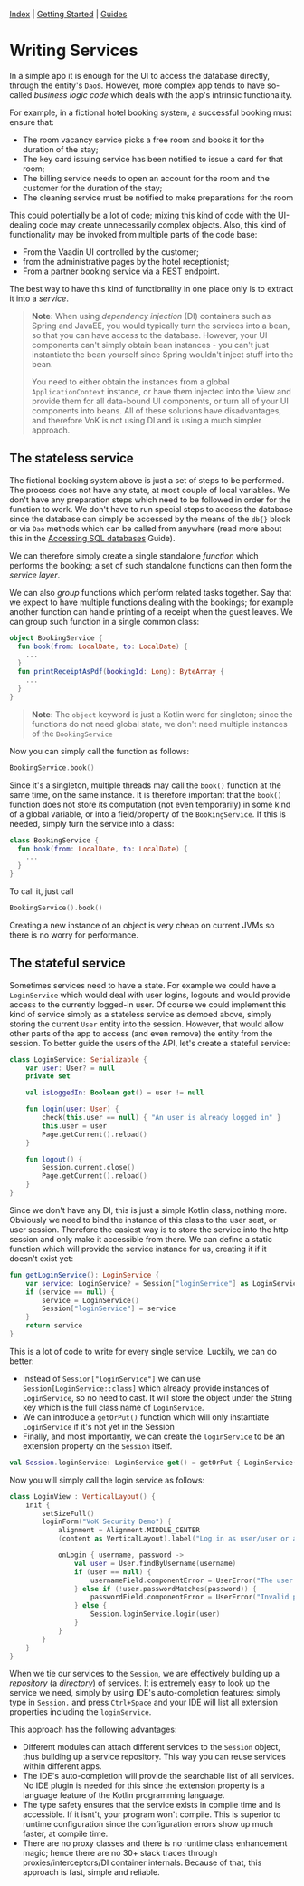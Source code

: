 [Index](index.html) | [Getting Started](gettingstarted.html) | [Guides](vok-guides.html)

# Writing Services

In a simple app it is enough for the UI to access the database directly, through
the entity's `Dao`s. However, more complex app tends to have so-called
*business logic code* which deals with the app's intrinsic functionality.

For example, in a fictional hotel booking system, a successful booking must ensure that:

* The room vacancy service picks a free room and books it for the duration of the stay;
* The key card issuing service has been notified to issue a card for that room;
* The billing service needs to open an account for the room and the customer for
  the duration of the stay;
* The cleaning service must be notified to make preparations for the room

This could potentially be a lot of code; mixing this kind of code with the UI-dealing code
may create unnecessarily complex objects. Also, this kind of functionality may be invoked
from multiple parts of the code base:

* From the Vaadin UI controlled by the customer;
* from the administrative pages by the hotel receptionist;
* From a partner booking service via a REST endpoint.

The best way to have this kind of functionality in one place only is to extract it into a *service*.

> **Note:** When using *dependency injection* (DI) containers such as Spring and JavaEE, you would typically turn the
services into a bean, so that you can have access to the database. However, your UI components can't simply obtain bean
instances - you can't just instantiate the bean yourself since Spring wouldn't inject stuff into the bean.
>
> You need to either obtain the instances from a global `ApplicationContext` instance, or have them injected into the View
and provide them for all data-bound UI components, or turn all of your UI components into beans. All of these solutions have
disadvantages, and therefore VoK is not using DI and is using a much simpler approach.

## The stateless service

The fictional booking system above is just a set of steps to be performed. The process does not have any state, at most couple of
local variables. We don't have any preparation steps which need to be followed in order
for the function to work. We don't have to run special steps to access the database since the database
can simply be accessed by the means of the `db{}` block or via `Dao` methods which
can be called from anywhere (read more about this in the [Accessing SQL databases](databases.md) Guide).

We can therefore simply create a single standalone *function* which performs the booking; a set of such standalone functions
can then form the *service layer*.

We can also *group* functions which perform related tasks together. Say that we expect to have
multiple functions dealing with the bookings; for example another function can handle printing of a receipt when the guest leaves.
We can group such function in a single common class:

```kotlin
object BookingService {
  fun book(from: LocalDate, to: LocalDate) {
    ...
  }
  fun printReceiptAsPdf(bookingId: Long): ByteArray {
    ...
  }
}
```

> **Note:** The `object` keyword is just a Kotlin word for singleton; since the functions do not need global state, we don't need multiple
instances of the `BookingService`

Now you can simply call the function as follows:

```kotlin
BookingService.book()
```

Since it's a singleton, multiple threads may call the `book()` function
at the same time, on the same instance. It is therefore important that the `book()` function does not store its computation (not even temporarily) in
some kind of a global variable, or into a field/property of the `BookingService`. If this is needed,
simply turn the service into a class:

```kotlin
class BookingService {
  fun book(from: LocalDate, to: LocalDate) {
    ...
  }
}
```

To call it, just call

```kotlin
BookingService().book()
```

Creating a new instance of an object is very cheap on current JVMs so there is no worry for performance.

## The stateful service

Sometimes services need to have a state. For example we could have a `LoginService` which would deal with user
logins, logouts and would provide access to the currently logged-in user.
Of course we could implement this kind of service simply as a stateless service as demoed above, simply storing
the current `User` entity into the session. However, that would allow other parts of the app to access
(and even remove) the entity from the session. To better guide the users of the API,
let's create a stateful service:

```kotlin
class LoginService: Serializable {
    var user: User? = null
    private set

    val isLoggedIn: Boolean get() = user != null

    fun login(user: User) {
        check(this.user == null) { "An user is already logged in" }
        this.user = user
        Page.getCurrent().reload()
    }

    fun logout() {
        Session.current.close()
        Page.getCurrent().reload()
    }
}
```

Since we don't have any DI, this is just a simple Kotlin class, nothing more. Obviously we need to bind
the instance of this class to the user seat, or user session. Therefore the easiest way is to store the service
into the http session and only make it accessible from there. We can define a static function which will
provide the service instance for us, creating it if it doesn't exist yet:

```kotlin
fun getLoginService(): LoginService {
    var service: LoginService? = Session["loginService"] as LoginService?
    if (service == null) {
        service = LoginService()
        Session["loginService"] = service
    }
    return service
}
```

This is a lot of code to write for every single service. Luckily, we can do better:

* Instead of `Session["loginService"]` we can use `Session[LoginService::class]` which already provide instances of `LoginService`, so no need to cast.
  It will store the object under the String key which is the full class name of `LoginService`.
* We can introduce a `getOrPut()` function which will only instantiate `LoginService` if it's not yet in the Session
* Finally, and most importantly, we can create the `loginService` to be an extension property on the `Session` itself.

```kotlin
val Session.loginService: LoginService get() = getOrPut { LoginService() }
```

Now you will simply call the login service as follows:

```kotlin
class LoginView : VerticalLayout() {
    init {
        setSizeFull()
        loginForm("VoK Security Demo") {
            alignment = Alignment.MIDDLE_CENTER
            (content as VerticalLayout).label("Log in as user/user or admin/admin")

            onLogin { username, password ->
                val user = User.findByUsername(username)
                if (user == null) {
                    usernameField.componentError = UserError("The user does not exist")
                } else if (!user.passwordMatches(password)) {
                    passwordField.componentError = UserError("Invalid password")
                } else {
                    Session.loginService.login(user)
                }
            }
        }
    }
}
```

When we tie our services to the `Session`, we are effectively building up a *repository* (a *directory*) of services.
It is extremely easy to look up the service we need, simply by using IDE's auto-completion features: simply type in
`Session.` and press `Ctrl+Space` and your IDE will list all extension properties including the `loginService`.

This approach has the following advantages:

* Different modules can attach different services to the `Session` object, thus building up a service repository. This way you can
  reuse services within different apps.
* The IDE's auto-completion will provide the searchable list of all services. No IDE plugin is needed for this since the extension property
  is a language feature of the Kotlin programming language.
* The type safety ensures that the service exists in compile time and is accessible. If it isnt't, your program won't compile.
  This is superior to runtime configuration since the configuration errors show up much faster, at compile time.
* There are no proxy classes and there is no runtime class enhancement magic; hence there are no 30+ stack traces through
  proxies/interceptors/DI container internals. Because of that, this approach is fast, simple and reliable.
